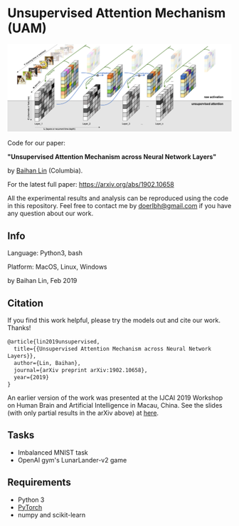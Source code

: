 # Unsupervised Attention Mechanism (UAM)


![Unsupervised Attention Mechanism](./img/unsuper_attention.png "Unsupervised Attention Mechanism")

 

Code for our paper: 

**"Unsupervised Attention Mechanism across Neural Network Layers"** 

by [Baihan Lin](http://www.columbia.edu/~bl2681/) (Columbia). 



For the latest full paper: https://arxiv.org/abs/1902.10658

All the experimental results and analysis can be reproduced using the code in this repository. Feel free to contact me by doerlbh@gmail.com if you have any question about our work.


## Info

Language: Python3, bash
  
Platform: MacOS, Linux, Windows
  
by Baihan Lin, Feb 2019


## Citation

If you find this work helpful, please try the models out and cite our work. Thanks!

    @article{lin2019unsupervised,
      title={{Unsupervised Attention Mechanism across Neural Network Layers}},
      author={Lin, Baihan},
      journal={arXiv preprint arXiv:1902.10658},
      year={2019}
    }

  
An earlier version of the work was presented at the IJCAI 2019 Workshop on Human Brain and Artificial Intelligence in Macau, China. See the slides (with only partial results in the arXiv above) at [here](https://www.baihan.nyc/pdfs/IJCAI_RN_slides.pdf).


## Tasks

* Imbalanced MNIST task
* OpenAI gym's LunarLander-v2 game



## Requirements

* Python 3
* [PyTorch](http://pytorch.org/)
* numpy and scikit-learn


